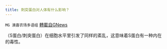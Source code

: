 ```yaml
---
title: 刺突蛋白对人体有什么影响？
---
```

`MG 澳喜农场多语组` [轉載自GNews](https://gnews.org/zh-hans/1602275/)

（S蛋白/刺突蛋白）在细胞水平里引发了同样的紊乱，这意味着S蛋白有一种内在的毒性。
